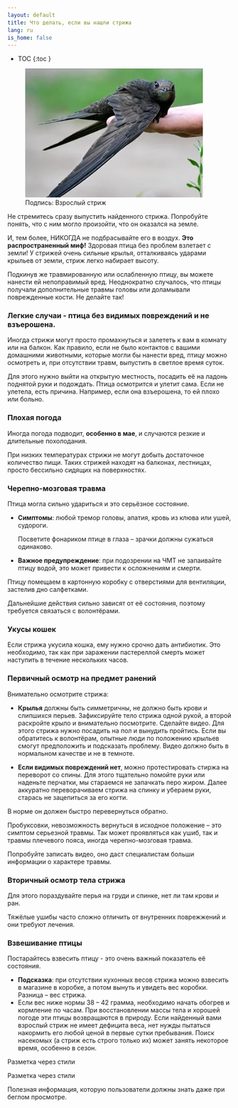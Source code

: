 ```yaml
---
layout: default
title: Что делать, если вы нашли стрижа
lang: ru
is_home: false
---
```


* TOC
{:toc }

<figure class="image-float">
  <img src="../assets/images/adult_swift.webp" alt="Взрослый стриж на руке" width="400">
  <figcaption>Подпись: Взрослый стриж</figcaption>
</figure>


Не стремитесь сразу выпустить найденного стрижа. Попробуйте понять, что с ним могло произойти, что он оказался на земле.

И, тем более, НИКОГДА не подбрасывайте его в воздух. **Это распространенный миф!**
Здоровая птица без проблем взлетает с земли! У стрижей очень сильные крылья, отталкиваясь ударами крыльев от земли, стриж легко набирает высоту. 

Подкинув же травмированную или ослабленную птицу, вы можете нанести ей непоправимый вред. Неоднократно случалось, что птицы получали дополнительные травмы головы или доламывали поврежденные кости. Не делайте так!


### Легкие случаи - птица без видимых повреждений и не взъерошена.

Иногда стрижи могут просто промахнуться и залететь к вам в комнату или на балкон. Как правило, если не было контактов с вашими домашними животными, которые могли бы нанести вред, птицу можно осмотреть и, при отсутствии травм, выпустить в светлое время суток.

Для этого нужно выйти на открытую местность, посадить её на ладонь поднятой руки и подождать.
Птица осмотрится и улетит сама. Если не улетела, есть причина. Например, если она взъерошена, то ей плохо или больно.

### Плохая погода

Иногда погода подводит, **особенно в мае**, и случаются резкие и длительные похолодания. 

При низких температурах стрижи не могут добыть достаточное количество пищи. Таких стрижей находят на балконах, лестницах, просто бессильно сидящих на поверхностях.

### Черепно-мозговая травма

Птица могла сильно удариться и это серьёзное состояние.
- **Симптомы**: любой тремор головы, апатия, кровь из клюва или ушей, судороги.
  
  Посветите фонариком птице в глаза – зрачки должны сужаться одинаково.
- **Важное предупреждение**: при подозрении на ЧМТ не запаивайте птицу водой, это может привести к осложнениям и смерти.


Птицу помещаем в картонную коробку с отверстиями для вентиляции, застелив дно салфетками.

Дальнейшие действия сильно зависят от её состояния, поэтому требуется связаться с волонтёрами. 

### Укусы кошек

Если стрижа укусила кошка, ему нужно срочно дать антибиотик. Это необходимо, так как при заражении пастереллой смерть может наступить в течение нескольких часов.


### Первичный осмотр на предмет ранений

Внимательно осмотрите стрижа:
- **Крылья** должны быть симметричны, не должно быть крови и слипшихся перьев. Зафиксируйте тело стрижа одной рукой, а второй раскройте крыло и внимательно посмотрите. Сделайте видео. Для этого стрижа нужно посадить на пол и вынудить пройтись. Если вы обратитесь к волонтёрам, опытные люди по положению крыльев смогут предположить и подсказать проблему. Видео должно быть в нормальном качестве и не в темноте.


- **Если видимых повреждений нет**, можно протестировать стиржа на переворот со спины.
Для этого тщательно помойте руки или наденьте перчатки, мы стараемся не запачкать перо жиром.
Далее аккуратно переворачиваем стрижа на спинку и убераем руки, старась не зацепиться за его когти. 

В норме он должен быстро перевернуться обратно. 

Пробуксовки, невозможность вернуться в исходное положение – это симптом серьезной травмы. Так может проявляться как ушиб, так и травмы плечевого пояса, иногда черепно-мозговая травма.

Попробуйте записать видео, оно даст специалистам больши информации о характере травмы.

### Вторичный осмотр тела стрижа

Для этого пораздувайте перья на груди и спинке, нет ли там крови и ран.

Тяжёлые ушибы часто сложно отличить от внутренних поврежжений и они требуют лечения. 

### Взвешивание птицы


Постарайтесь взвесить птицу - это очень важный показатель её состояния.
- **Подсказка**: при отсутствии кухонных весов стрижа можно взвесить в магазине в коробке, а потом вынуть и увидеть вес коробки. Разница – вес стрижа.
- Если вес ниже нормы 38 – 42 грамма, необходимо начать обогрев и кормление по часам. При восстановлении массы тела и хорошей погоде эти птицы возвращаются в природу. Если найденный вами взрослый стриж не имеет дефицита веса, нет нужды пытаться накормить его любой ценой в первые сутки пребывания. Поиск насекомых (а стриж есть строго только их) может занять некоторое время, особенно в сезон.

<div class="alert alert-note">
Разметка через стили

Разметка через стили

Полезная информация, которую пользователи должны знать даже при беглом просмотре.
</div>